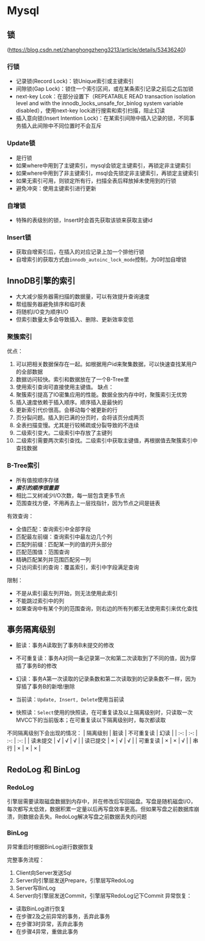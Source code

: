 # Mysql

## 锁
(https://blog.csdn.net/zhanghongzheng3213/article/details/53436240)
### 行锁
- 记录锁(Record Lock)：锁Unique索引或主键索引
- 间隙锁(Gap Lock)：锁住一个索引区间，或在某条索引记录之前后之后加锁
- next-key Lcok：在部分设置下（REPEATABLE READ transaction isolation level and with the innodb_locks_unsafe_for_binlog system variable disabled），使用next-key lock进行搜索和索引扫描，阻止幻读
- 插入意向锁(Insert Intention Lock)：在某索引间隙中插入记录的锁，不同事务插入此间隙中不同位置时不会互斥

### Update锁
- 是行锁
- 如果where中用到了主键索引，mysql会锁定主键索引，再锁定非主键索引
- 如果where中用到了非主键索引，msql会先锁定非主键索引，再锁定主键索引
- 如果无索引可用，则锁定所有行，扫描全表后释放掉未使用到的行锁
- 避免冲突：使用主键索引进行更新

### 自增锁
- 特殊的表级别的锁，Insert时会首先获取该锁来获取主键id

### Insert锁
- 获取自增索引后，在插入的对应记录上加一个排他行锁
- 自增索引的获取方式由`innodb_autoinc_lock_mode`控制，为0时加自增锁

## InnoDB引擎的索引
- 大大减少服务器需扫描的数据量，可以有效提升查询速度
- 帮组服务器避免排序和临时表
- 将随机I/O变为顺序I/O
- 但索引数量太多会导致插入、删除、更新效率变低

### 聚簇索引
优点：  
1. 可以把相关数据保存在一起。如根据用户id来聚集数据，可以快速查找某用户的全部数据
2. 数据访问较快。索引和数据放在了一个B-Tree里
3. 使用索引查询可直接使用主键值。
缺点：  
1. 聚簇索引提高了IO密集应用的性能。数据全放内存中时，聚簇索引无优势
2. 插入速度依赖于插入顺序。顺序插入是最快的
3. 更新索引代价很高。会移动每个被更新的行
4. 页分裂问题。插入到已满的分页时，会将该页分成两页
5. 全表扫描变慢。尤其是行较稀疏或分裂导致的不连续
6. 二级索引变大。二级索引中存放了主键列
7. 二级索引需要两次索引查找。二级索引中获取主键值，再根据值去聚簇索引中查找数据

### B-Tree索引
- 所有值按顺序存储
- ***索引的顺序很重要***
- 相比二叉树减少I/O次数，每一层包含更多节点
- 范围查找方便，不用再去上一层找指针，因为节点之间是链表

有效查询：
- 全值匹配：查询索引中全部字段
- 匹配最左前缀：查询索引中最左边几个列
- 匹配列前缀：匹配某一列的值的开头部分
- 匹配范围值：范围查询
- 精确匹配某列并范围匹配另一列
- 只访问索引的查询：覆盖索引，索引中字段满足查询

限制：
- 不是从索引最左列开始，则无法使用此索引
- 不能跳过索引中的列
- 如果查询中有某个列的范围查询，则右边的所有列都无法使用索引来优化查找

## 事务隔离级别
- 脏读：事务A读取到了事务B未提交的修改
- 不可重复读：事务A对同一条记录第一次和第二次读取到了不同的值，因为穿插了事务B的修改
- 幻读：事务A第一次读取的记录条数和第二次读取到的记录条数不一样，因为穿插了事务B的新增/删除

- 当前读：`Update, Insert, Delete`使用当前读
- 快照读：`Select`使用的快照读，在可重复读及以上隔离级别时，只读取一次MVCC下的当前版本；在可重复读以下隔离级别时，每次都读取

不同隔离级别下会出现的情况：
| 隔离级别 | 脏读 | 不可重复读 | 幻读 |
| :-: | :-: | :-: | :-: |
| 读未提交 | √ | √ | √ |
| 读已提交 | × | √ | √ |
| 可重复读 | × | × | √ |
| 串行 | × | × | × |


## RedoLog 和 BinLog
### RedoLog
引擎层需要读取磁盘数据到内存中，并在修改后写回磁盘。写盘是随机磁盘I/O，每次都写太低效，数据积累一定量以后再写盘效率更高。但如果写盘之前数据库崩溃，则数据会丢失。RedoLog解决写盘之前数据丢失的问题

### BinLog
异常重启时根据BinLog进行数据恢复

完整事务流程：
1. Client向Server发送Sql
2. Server向引擎层发送Prepare，引擎层写RedoLog
3. Server写BinLog
4. Server向引擎层发送Commit，引擎层写RedoLog记下Commit
异常恢复：
- 读取BinLog进行恢复
- 在步骤2及之前异常的事务，丢弃此事务
- 在步骤3时异常，丢弃此事务
- 在步骤4异常，重做此事务
